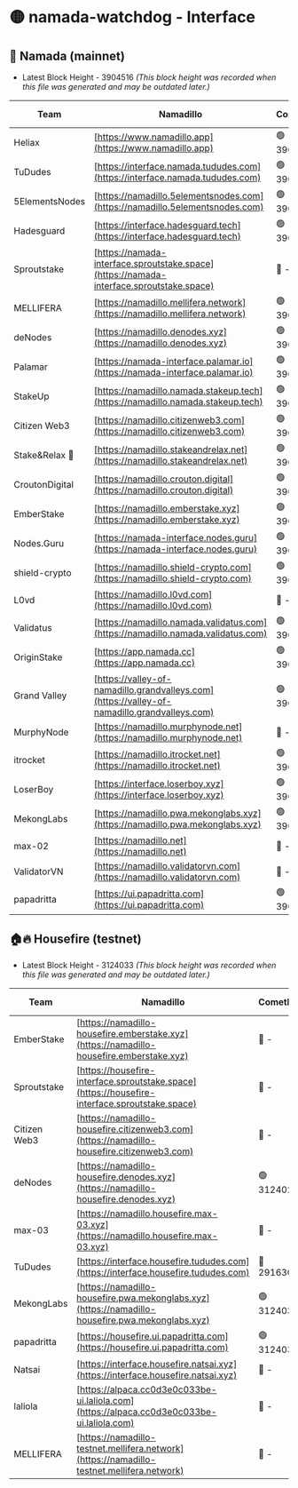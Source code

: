 # 🟡 namada-watchdog - Interface

## 🚀 Namada (mainnet)
- Latest Block Height - 3904516 *(This block height was recorded when this file was generated and may be outdated later.)*

| Team | Namadillo | CometBFT | Indexer | MASP Indexer |
|-|-|-|-|-|
| Heliax | [https://www.namadillo.app](https://www.namadillo.app) | 🟢 3904495 | 🟢 3904495 | 🟢 3904434 |
| TuDudes | [https://interface.namada.tududes.com](https://interface.namada.tududes.com) | 🟢 3904496 | 🟢 3904496 | 🟢 3904434 |
| 5ElementsNodes | [https://namadillo.5elementsnodes.com](https://namadillo.5elementsnodes.com) | 🟢 3904496 | 🟢 3904496 | 🟢 3904434 |
| Hadesguard | [https://interface.hadesguard.tech](https://interface.hadesguard.tech) | 🟢 3904496 | 🟢 3904496 | 🟢 3904434 |
| Sproutstake | [https://namada-interface.sproutstake.space](https://namada-interface.sproutstake.space) | 🔴 - | 🔴 3738134 | 🔴 - |
| MELLIFERA | [https://namadillo.mellifera.network](https://namadillo.mellifera.network) | 🟢 3904500 | 🟢 3904500 | 🔴 3765769 |
| deNodes | [https://namadillo.denodes.xyz](https://namadillo.denodes.xyz) | 🟢 3904500 | 🟢 3904500 | 🟢 3904434 |
| Palamar | [https://namada-interface.palamar.io](https://namada-interface.palamar.io) | 🟢 3904501 | 🟢 3904501 | 🟢 3904434 |
| StakeUp | [https://namadillo.namada.stakeup.tech](https://namadillo.namada.stakeup.tech) | 🟢 3904501 | 🟢 3904501 | 🟢 3904434 |
| Citizen Web3 | [https://namadillo.citizenweb3.com](https://namadillo.citizenweb3.com) | 🟢 3904502 | 🟢 3904502 | 🔴 3765769 |
| Stake&Relax 🦥 | [https://namadillo.stakeandrelax.net](https://namadillo.stakeandrelax.net) | 🟢 3904503 | 🟢 3904503 | 🔴 3765769 |
| CroutonDigital | [https://namadillo.crouton.digital](https://namadillo.crouton.digital) | 🟢 3904503 | 🟢 3904503 | 🟢 3904434 |
| EmberStake | [https://namadillo.emberstake.xyz](https://namadillo.emberstake.xyz) | 🟢 3904504 | 🟢 3904503 | 🟢 3904434 |
| Nodes.Guru | [https://namada-interface.nodes.guru](https://namada-interface.nodes.guru) | 🟢 3904504 | 🟢 3904504 | 🟢 3904434 |
| shield-crypto | [https://namadillo.shield-crypto.com](https://namadillo.shield-crypto.com) | 🟢 3904504 | 🔴 3904155 | 🔴 3863123 |
| L0vd | [https://namadillo.l0vd.com](https://namadillo.l0vd.com) | 🔴 - | 🔴 - | 🔴 - |
| Validatus | [https://namadillo.namada.validatus.com](https://namadillo.namada.validatus.com) | 🟢 3904507 | 🟢 3904507 | 🔴 3819812 |
| OriginStake | [https://app.namada.cc](https://app.namada.cc) | 🟢 3904508 | 🟢 3904508 | 🟢 3904434 |
| Grand Valley | [https://valley-of-namadillo.grandvalleys.com](https://valley-of-namadillo.grandvalleys.com) | 🟢 3904508 | 🟢 3904508 | 🟢 3904434 |
| MurphyNode | [https://namadillo.murphynode.net](https://namadillo.murphynode.net) | 🔴 - | 🔴 - | 🔴 - |
| itrocket | [https://namadillo.itrocket.net](https://namadillo.itrocket.net) | 🟢 3904511 | 🟢 3904511 | 🟢 3904434 |
| LoserBoy | [https://interface.loserboy.xyz](https://interface.loserboy.xyz) | 🟢 3904511 | 🟢 3904511 | 🟢 3904434 |
| MekongLabs | [https://namadillo.pwa.mekonglabs.xyz](https://namadillo.pwa.mekonglabs.xyz) | 🟢 3904512 | 🟢 3904512 | 🟢 3904434 |
| max-02 | [https://namadillo.net](https://namadillo.net) | 🔴 - | 🔴 - | 🔴 - |
| ValidatorVN | [https://namadillo.validatorvn.com](https://namadillo.validatorvn.com) | 🔴 - | 🔴 - | 🔴 - |
| papadritta | [https://ui.papadritta.com](https://ui.papadritta.com) | 🟢 3904516 | 🟢 3904516 | 🟢 3904515 |

## 🏠🔥 Housefire (testnet)
- Latest Block Height - 3124033 *(This block height was recorded when this file was generated and may be outdated later.)*

| Team | Namadillo | CometBFT | Indexer | MASP Indexer |
|-|-|-|-|-|
| EmberStake | [https://namadillo-housefire.emberstake.xyz](https://namadillo-housefire.emberstake.xyz) | 🔴 - | 🔴 - | 🔴 - |
| Sproutstake | [https://housefire-interface.sproutstake.space](https://housefire-interface.sproutstake.space) | 🔴 - | 🔴 - | 🔴 - |
| Citizen Web3 | [https://namadillo-housefire.citizenweb3.com](https://namadillo-housefire.citizenweb3.com) | 🔴 - | 🔴 - | 🔴 - |
| deNodes | [https://namadillo-housefire.denodes.xyz](https://namadillo-housefire.denodes.xyz) | 🟢 3124023 | 🟢 3124023 | 🔴 3065388 |
| max-03 | [https://namadillo.housefire.max-03.xyz](https://namadillo.housefire.max-03.xyz) | 🔴 - | 🔴 - | 🔴 - |
| TuDudes | [https://interface.housefire.tududes.com](https://interface.housefire.tududes.com) | 🔴 2916306 | 🔴 2916306 | 🔴 2916306 |
| MekongLabs | [https://namadillo-housefire.pwa.mekonglabs.xyz](https://namadillo-housefire.pwa.mekonglabs.xyz) | 🟢 3124032 | 🟢 3124032 | 🔴 3065388 |
| papadritta | [https://housefire.ui.papadritta.com](https://housefire.ui.papadritta.com) | 🟢 3124033 | 🟢 3124033 | 🟢 3124032 |
| Natsai | [https://interface.housefire.natsai.xyz](https://interface.housefire.natsai.xyz) | 🔴 - | 🔴 - | 🔴 - |
| laliola | [https://alpaca.cc0d3e0c033be-ui.laliola.com](https://alpaca.cc0d3e0c033be-ui.laliola.com) | 🔴 - | 🔴 - | 🔴 - |
| MELLIFERA | [https://namadillo-testnet.mellifera.network](https://namadillo-testnet.mellifera.network) | 🔴 - | 🔴 2778001 | 🔴 2607259 |

